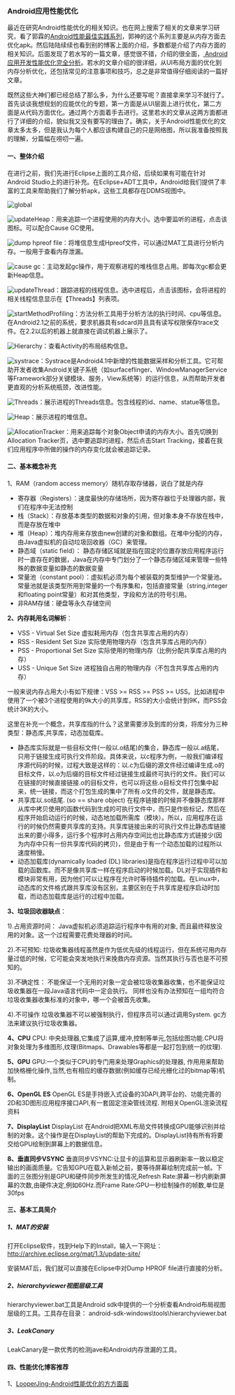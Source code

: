 ### Android应用性能优化

最近在研究Android性能优化的相关知识。也在网上搜索了相关的文章来学习研究，看了郭霖的[Android性能最佳实践系列](http://blog.csdn.net/guolin_blog/article/details/42238627)，郭神的这个系列主要是从内存方面去优化apk。然后陆陆续续也看到别的博客上面的介绍，多数都是介绍了内存方面的相关知识。后面发现了若水写的一篇文章，感觉很不错，介绍的很全面，[ Android应用开发性能优化完全分析](http://blog.csdn.net/yanbober/article/details/48394201)。若水的文章介绍的很详细，从UI布局方面的优化到内存分析优化，还包括常见的注意事项和技巧，总之是非常值得仔细阅读的一篇好文章。

既然这些大神们都已经总结了那么多，为什么还要写呢？直接拿来学习不就行了。首先谈谈我想规划的应能优化的专题，第一方面是从UI层面上进行优化，第二方面是从代码方面优化。通过两个方面着手去进行。这里若水的文章从这两方面都进行了详细的介绍，貌似我又没有要写的理由了。确实，关于Android性能优化的文章太多太多，但是我认为每个人都应该构建自己的只是网络图，所以我准备按照我的理解，分篇幅在唠叨一遍。

#### 一、整体介绍
在进行之前，我们先进行Eclipse上面的工具介绍，后续如果有可能在针对Android Studio上的进行补充。在Eclipse+ADT工具中，Android给我们提供了丰富的工具来帮助我们了解分析apk，这些工具都存在DDMS视图中。

![global](https://github.com/dengshiwei/work-summary/blob/master/work-blog/Android%E8%BF%9B%E9%98%B6/Android%E6%80%A7%E8%83%BD%E4%BC%98%E5%8C%96/img/global.png)

![updateHeap](https://github.com/dengshiwei/work-summary/blob/master/work-blog/Android%E8%BF%9B%E9%98%B6/Android%E6%80%A7%E8%83%BD%E4%BC%98%E5%8C%96/img/Update%20Heap.png)：用来追踪一个进程使用的内存大小。选中要监听的进程，点击该图标。可以配合Cause GC使用。

![dump hpreof file](https://github.com/dengshiwei/work-summary/blob/master/work-blog/Android%E8%BF%9B%E9%98%B6/Android%E6%80%A7%E8%83%BD%E4%BC%98%E5%8C%96/img/Dump%20HPROF%20%20file.png)：将堆信息生成Hpreof文件，可以通过MAT工具进行分析内存。一般用于查看内存泄漏。

![cause gc](https://github.com/dengshiwei/work-summary/blob/master/work-blog/Android%E8%BF%9B%E9%98%B6/Android%E6%80%A7%E8%83%BD%E4%BC%98%E5%8C%96/img/Cause%20GC.png)：主动发起gc操作，用于观察进程的堆栈信息占用。即每次gc都会更新Heap信息。

![updateThread](https://github.com/dengshiwei/work-summary/blob/master/work-blog/Android%E8%BF%9B%E9%98%B6/Android%E6%80%A7%E8%83%BD%E4%BC%98%E5%8C%96/img/Update%20Threads.png)：跟踪进程的线程信息。选中进程后，点击该图标，会将进程的相关线程信息显示在【Threads】列表项。

![startMethodProfiling](https://github.com/dengshiwei/work-summary/blob/master/work-blog/Android%E8%BF%9B%E9%98%B6/Android%E6%80%A7%E8%83%BD%E4%BC%98%E5%8C%96/img/StartMethodProfiling.png)：方法分析工具用于分析方法的执行时间、cpu等信息。在Android2.1之前的系统，要求机器具有sdcard并且具有读写权限保存trace文件。在2.2以后的机器上就直接在调试机器上展示了。

![Hierarchy](https://github.com/dengshiwei/work-summary/blob/master/work-blog/Android%E8%BF%9B%E9%98%B6/Android%E6%80%A7%E8%83%BD%E4%BC%98%E5%8C%96/img/Hierarchy.png)：查看Activity的布局结构信息。

![systrace](https://github.com/dengshiwei/work-summary/blob/master/work-blog/Android%E8%BF%9B%E9%98%B6/Android%E6%80%A7%E8%83%BD%E4%BC%98%E5%8C%96/img/systrace.png)：Systrace是Android4.1中新增的性能数据采样和分析工具。它可帮助开发者收集Android关键子系统（如surfaceflinger、WindowManagerService等Framework部分关键模块、服务，View系统等）的运行信息，从而帮助开发者更直观的分析系统瓶颈，改进性能。

![Threads](https://github.com/dengshiwei/work-summary/blob/master/work-blog/Android%E8%BF%9B%E9%98%B6/Android%E6%80%A7%E8%83%BD%E4%BC%98%E5%8C%96/img/Threads.png)：展示进程的Threads信息。包含线程的id、name、statue等信息。

![Heap](https://github.com/dengshiwei/work-summary/blob/master/work-blog/Android%E8%BF%9B%E9%98%B6/Android%E6%80%A7%E8%83%BD%E4%BC%98%E5%8C%96/img/Heap.png)：展示进程的堆信息。


![AllocationTracker](https://github.com/dengshiwei/work-summary/blob/master/work-blog/Android%E8%BF%9B%E9%98%B6/Android%E6%80%A7%E8%83%BD%E4%BC%98%E5%8C%96/img/Allocation%20%20Tracker.png)：用来追踪每个对象Object申请的内存大小。首先切换到Allocation Tracker页，选中要追踪的进程，然后点击Start Tracking，接着在我们应用程序中所做的操作的内存变化就会被追踪记录。

#### 二、基本概念补充
1、RAM（random access memory）随机存取存储器，说白了就是内存
- 寄存器（Registers）：速度最快的存储场所，因为寄存器位于处理器内部，我们在程序中无法控制
- 栈（Stack）：存放基本类型的数据和对象的引用，但对象本身不存放在栈中，而是存放在堆中
- 堆（Heap）：堆内存用来存放由new创建的对象和数组。在堆中分配的内存，由Java虚拟机的自动垃圾回收器（GC）来管理。
- 静态域（static field）：  静态存储区域就是指在固定的位置存放应用程序运行时一直存在的数据，Java在内存中专门划分了一个静态存储区域来管理一些特殊的数据变量如静态的数据变量
- 常量池（constant pool）：虚拟机必须为每个被装载的类型维护一个常量池。常量池就是该类型所用到常量的一个有序集和，包括直接常量（string,integer和floating point常量）和对其他类型，字段和方法的符号引用。
- 非RAM存储：硬盘等永久存储空间


**2、内存耗用名词解析**：

- VSS - Virtual Set Size 虚拟耗用内存（包含共享库占用的内存）
- RSS - Resident Set Size 实际使用物理内存（包含共享库占用的内存）
- PSS - Proportional Set Size 实际使用的物理内存（比例分配共享库占用的内存）
- USS - Unique Set Size 进程独自占用的物理内存（不包含共享库占用的内存）

一般来说内存占用大小有如下规律：VSS >= RSS >= PSS >= USS。比如进程中使用了一个被3个进程使用的9k大小的共享库，RSS的大小会统计到9K，而PSS会统计3K的大小。

这里在补充一个概念，共享库指的什么？这里需要涉及到库的分类，将库分为三种类型：静态库,共享库，动态加载库。

- 静态库实际就是一些目标文件(一般以.o结尾)的集合，静态库一般以.a结尾，只用于链接生成可执行文件阶段。具体来说，以c程序为例，一般我们编译程序源代码的时候，过程大致是这样的：以.c为后缀的源文件经过编译生成.o的目标文件，以.o为后缀的目标文件经过链接生成最终可执行的文件。我们可以在链接的时候直接链接.o的目标文件，也可以将这些.o目标文件打包集中起来，统一链接，而这个打包生成的集中了所有.o文件的文件，就是静态库。
- 共享库以.so结尾. (so == share object) 在程序链接的时候并不像静态库那样从库中拷贝使用的函数代码到生成的可执行文件中，而只是作些标记，然后在程序开始启动运行的时候，动态地加载所需库（模块）。所以，应用程序在运行的时候仍然需要共享库的支持。共享库链接出来的可执行文件比静态库链接出来的要小得多，运行多个程序时占用内存空间比也比静态库方式链接少(因为内存中只有一份共享库代码的拷贝)，但是由于有一个动态加载的过程所以速度稍慢。
- 动态加载库(dynamically loaded (DL) libraries)是指在程序运行过程中可以加载的函数库。而不是像共享库一样在程序启动的时候加载。DL对于实现插件和模块非常有用，因为他们可以让程序在允许时等待插件的加载。在Linux中，动态库的文件格式跟共享库没有区别，主要区别在于共享库是程序启动时加载，而动态加载库是运行的过程中加载。

**3、垃圾回收器缺点**：

1).占用资源时间：
Java虚拟机必须追踪运行程序中有用的对象, 而且最终释放没用的对象。这一个过程需要花费处理器的时间。

2).不可预知:
垃圾收集器线程虽然是作为低优先级的线程运行，但在系统可用内存量过低的时候，它可能会突发地执行来挽救内存资源。当然其执行与否也是不可预知的。 

3).不确定性：
不能保证一个无用的对象一定会被垃圾收集器收集，也不能保证垃圾收集器在一段Java语言代码中一定会执行。
同样也没有办法预知在一组均符合垃圾收集器收集标准的对象中，哪一个会被首先收集。 

4).不可操作 
垃圾收集器不可以被强制执行，但程序员可以通过调用System. gc方法来建议执行垃圾收集器。

**4、CPU**
CPU: 中央处理器,它集成了运算,缓冲,控制等单元,包括绘图功能.CPU将对象处理为多维图形,纹理(Bitmaps、Drawables等都是一起打包到统一的纹理).

**5、GPU**
GPU:一个类似于CPU的专门用来处理Graphics的处理器, 作用用来帮助加快格栅化操作,当然,也有相应的缓存数据(例如缓存已经光栅化过的bitmap等)机制。

**6、OpenGL ES**
OpenGL ES是手持嵌入式设备的3DAPI,跨平台的、功能完善的2D和3D图形应用程序接口API,有一套固定渲染管线流程. 附相关OpenGL渲染流程资料

**7、DisplayList**
DisplayList 在Android把XML布局文件转换成GPU能够识别并绘制的对象。这个操作是在DisplayList的帮助下完成的。DisplayList持有所有将要交给GPU绘制到屏幕上的数据信息。

**8、垂直同步VSYNC**
垂直同步VSYNC:让显卡的运算和显示器刷新率一致以稳定输出的画面质量。它告知GPU在载入新帧之前，要等待屏幕绘制完成前一帧。下面的三张图分别是GPU和硬件同步所发生的情况,Refresh Rate:屏幕一秒内刷新屏幕的次数,由硬件决定,例如60Hz.而Frame Rate:GPU一秒绘制操作的帧数,单位是30fps

#### 三、基本工具简介

##### 1、MAT的安装
打开Eclipse软件，找到Help下的Install，输入一下网址：
 http://archive.eclipse.org/mat/1.3/update-site/

安装MAT后，我们就可以直接在Eclipse中对Dump HPROF file进行直接的分析。

##### 2、hierarchyviewer视图层级工具
hierarchyviewer.bat工具是Android sdk中提供的一个分析查看Android布局视图层级的工具。工具存在目录：
android-sdk-windows\tools\hierarchyviewer.bat

##### 3、LeakCanary
LeakCanary是一款优秀的检测jave和Android内存泄漏的工具。

#### 四、性能优化博客推荐
1、[LooperJing-Android性能优化的方方面面](http://www.jianshu.com/p/b3b09fa29f65)